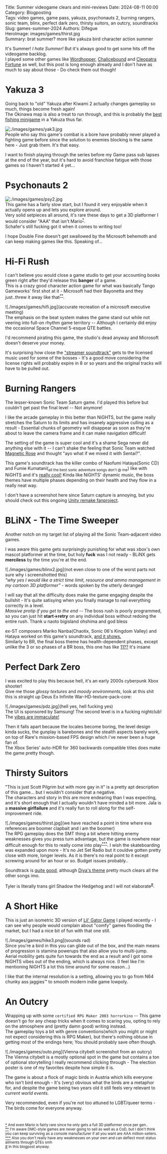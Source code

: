 Title: Summer videogame clears and mini-reviews
Date: 2024-08-11 00:00  
Category: Blogposting  
Tags: video games, game pass, yakuza, psychonauts 2, burning rangers, sonic team, blinx, perfect dark zero, thirsty suitors, an outcry, soundtracks
Slug: games-summer-2024
Authors: Difegue  
HeroImage: images/games/thirst.jpg  
Summary: brat summer? more like yakuza bird character action summer

It's Summer! _I hate Summer!_ But it's always good to get some hits off the videogame backlog.  
I played some other games like [Wordhopper](https://kokoscript.itch.io/wordhopper), [Chalicebound](https://warrrkus.itch.io/chalicebound) and [Cleopatra Fortune](https://www.youtube.com/watch?v=fRikL6vpeto) as well, but this post is long enough already and I don't have as much to say about those - Do check them out though!

# Yakuza 3 

Going back to "old" Yakuza after Kiwami 2 actually changes gameplay so much, things become fresh again!  
The Okinawa map is also a treat to run through, and this is probably the [best fishing minigame](https://www.youtube.com/watch?v=vl6HrS_zc4M) in a Yakuza thus far.  

![./images/games/yak3.jpg](man)  
People who say this game's combat is a bore have probably never played a fighting game before since the solution to enemies blocking is the same here - Just grab them. It's that easy.  

I want to finish playing through the series before my Game pass sub lapses at the end of the year, but it's hard to avoid franchise fatigue with those games so I haven't started 4 yet...  

# Psychonauts 2 

![./images/games/psy2.jpg]()  
This game has a fairly slow start, but I found it very enjoyable when it actually opens up and lets you explore around.  
Very solid setpieces all around, it's rare these days to get a 3D platformer I would consider "AAA" that isn't Mario<sup id="ref-1">[*](#note-1)</sup>.  
Schafer's still fucking got it when it comes to writing too!

I hope Double Fine doesn't get swallowed by the Microsoft behemoth and can keep making games like this. Speaking of...  

# Hi-Fi Rush

I can't believe you would close a game studio to get your accounting books green right after they'd release this **banger** of a game.  
This is a crazy good character action game for what was basically Tango Gameworks' first shot at it - Microsoft had their Bayonetta and they just..threw it away like that<sup id="ref-2">[**](#note-2)</sup>.  

![./images/games/hifi.jpg](accurate recreation of a microsoft executive meeting)  
The emphasis on the beat system makes the game stand out while not veering into full-on rhythm game territory -- Although I certainly did enjoy the occasional Space Channel 5-esque QTE battles.  

I'd recommend pirating this game, the studio's dead anyway and Microsoft doesn't deserve your money.  

It's surprising how close the ["streamer soundtrack"](https://www.youtube.com/watch?v=zYJg_CCkYq8) gets to the licensed music used for some of the bosses - It's a good move considering the license rights will probably expire in 8 or so years and the original tracks will have to be pulled out.  

# Burning Rangers 

The lesser-known Sonic Team Saturn game. I'd played this before but couldn't get past the final level -- Not anymore!  

I like the arcade gameplay in this better than NiGHTS, but the game really stretches the Saturn to its limits and has insanely aggressive culling as a result - Essential chunks of geometry will disappear as soon as they're about to leave the camera frame and it can make navigation difficult!  

The setting of the game is super cool and it's a shame Sega never did anything else with it -- I can't shake the feeling that Sonic Team watched [Magnetic Rose](https://en.wikipedia.org/wiki/Memories_(1995_film)) and thought "ayo what if we mixed it with Sentai?".  

This game's soundtrack has the killer combo of Naofumi Hataya(Sonic CD) and Fumie Kumatani(<sub>all the best sonic adventure songs don't @ me</sub>) like with NiGHTS and it's [really cool!](https://www.youtube.com/watch?v=1pSk2EVCxiQ&t=1346s) Kinda like NiGHTS' dynamic music, the boss themes have multiple phases depending on their health and they flow in a really neat way. 

I don't have a screenshot here since Saturn capture is annoying, but you should check out this ongoing [Unity remake fanproject](https://sonicfangameshq.com/forums/showcase/burning-rangers-tribute.1048/).  

# BLiNX - The Time Sweeper

Another notch on my target list of playing all the Sonic Team-adjacent video games.  

I was aware this game gets surprisingly punishing for what was xbox's own mascot platformer at the time, but holy **fuck** was I not ready - BLiNX gets **merciless** by the time you're at the end.  

![./images/games/blinx2.jpg](not even close to one of the worst parts not sure why i screenshotted this)  
_"why yes I would like a strict time limit, resource and ammo management in my cartoon 3D platformer"_ - words spoken by the utterly deranged  

I will say that all the difficulty does make the game engaging despite the bullshit - It's quite satisying when you finally manage to nail everything correctly in a level.  
_Massive protip if you get to the end_ -- The boss rush is poorly programmed, so you can just hit **start->retry** on any individual boss without redoing the entire rush. Thank u naoto bigisland ohshima and god bless  

ex-ST composers Mariko Nanba(Chaotix, Sonic 06's Kingdom Valley) and Hataya worked on this game's soundtrack, [and it shows.](https://www.youtube.com/watch?v=wxVpeE55y2g)  
Similarly to BR, the final boss theme has health-dependent phases, except unlike the 3 or so phases of a BR boss, this one has like [11??](https://www.youtube.com/watch?v=DF_7eSCR5lQ) it's insane

# Perfect Dark Zero

I was excited to play this because hell, it's an early 2000s cyberpunk Xbox shooter!  
Give me those _glossy textures_ and _moody environments_, look at this shit this is straight up Deus Ex Infinite War-HD-texture-pack-core:  

![./images/games/pdz.jpg](hell yes, hell fucking yes)  
The UI is sponsored by Samsung! The second level is in a fucking nightclub! The [vibes are immaculate!](https://www.youtube.com/watch?v=G-H0J-D7lOY)  

Then it falls apart because the locales become boring, the level design kinda sucks, the gunplay is barebones and the stealth aspects barely work, on top of Rare's mission-based FPS design which i've never been a huge fan of.  
The Xbox Series' auto-HDR for 360 backwards compatible titles does make the game pretty though.  

# Thirsty Suitors

"This is just Scott Pilgrim but with more gay in it" is a pretty apt description of this game... but I wouldn't consider that a negative.  
The characters and story in this are more endearing than I was expecting, and it's short enough that I actually wouldn't have minded a bit more. Jala is a **massive girlfailure** and it's really fun to roll along for the self-improvement ride.    

![./images/games/thirst.jpg](we have reached a point in time where eva references are boomer clapbait and i am the boomer)  
The RPG gameplay does the SMT thing a bit where hitting enemy weaknesses gives you press turn advantage, but the game is nowhere near difficult enough for this to really come into play<sup id="ref-3">[***](#note-3)</sup>. 
I wish the skateboarding was expanded upon more - It's no Jet Set Radio but it couldve gotten pretty close with more, longer levels. As it is there's no real point to it except screwing around for an hour or so. Budget issues probably..  

Soundtrack is [quite good](https://www.youtube.com/watch?v=xA2X8vba8qc), although [Diya's theme](https://youtu.be/WGRuIIxCqOE?t=160) pretty much clears all the other songs imo.  

Tyler is literally trans girl Shadow the Hedgehog and I will not elaborate<sup id="ref-4">[#](#note-4)</sup>.  

# A Short Hike

This is just an isometric 3D version of [Lil' Gator Game](./games-spring.html) I played recently - I can see why people would complain about "comfy" games flooding the market, but I had a nice bit of fun with that one still.  

![./images/games/hike3.png](sounds rad)  
Since you're a bird in this you can glide out of the box, and the main means of progression is stamina powerups that also allow you to multi-jump.  
Aerial mobility gets quite fun towards the end as a result and I got some NiGHTS vibes out of the ending, which is always nice. (I feel like I'm mentioning NiGHTS a lot this time around for some reason...)  

I like that the internal resolution is a setting, allowing you to go from N64 chunky ass jaggies™️ to smooth modern indie game lowpoly.  

# An Outcry 

Wrapping up with some `certified RPG Maker 2003 horrorkino` -- This game doesn't go for any cheap tricks when it comes to scaring you, opting to rely on the atmosphere and (pretty damn good) writing instead.  
The gameplay toys a bit with genre conventions(which you might or might not expect considering this is RPG Maker), but there's nothing obtuse in getting most of the endings here; You should probably save often though.  

![./images/games/outo.png](Vienna citybelt screenshot from an outcry)  
The Vienna citybelt is a mostly optional spot in the game but contains a ton of optional storytelling I really recommend clicking through - The election poster is one of my favorites despite how simple it is.  

The game is about a flock of magic birds in Austria which kills everyone who isn't bird enough - It's (very) obvious what the birds are a metaphor for, and despite the game being two years old it still feels very relevant to _current world events._  

Very recommended, even if you're not too attuned to LGBT/queer terms - The birds come for everyone anyway.  

#  

<sup id="note-1">[\*](#ref-1) And even Mario is fairly rare since he only gets a full 3D platformer once per gen..</sup>   
<sup id="note-2">[\*\*](#ref-2) I'm aware DMC-style games are never going to sell as well as a CoD, but I don't think you can keep surviving as a console manufacturer if all you want are AAA million-sellers.</sup>  
<sup id="note-3">[\*\*\*](#ref-3) Also you don't really have any weaknesses on your own and can deflect most status ailments through QTEs smh</sup>  
<sup id="note-4">[#](#ref-4) In this blogpost anyway. </sup>  
